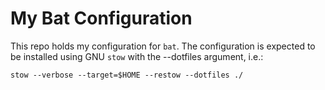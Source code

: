 # My Bat Configuration

This repo holds my configuration for `bat`. The configuration is
expected to be installed using GNU `stow` with the --dotfiles
argument, i.e.:

	stow --verbose --target=$HOME --restow --dotfiles ./
